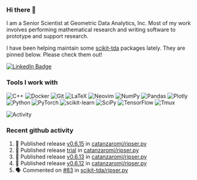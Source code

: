 ### Hi there 👋

I am a Senior Scientist at Geometric Data Analytics, Inc. Most of my work involves
performing mathematical research and writing software to prototype and support
research. 

I have been helping maintain some [scikit-tda](https://docs.scikit-tda.org) packages lately. 
They are pinned below. Please check them out!

<div id="badges">
  <a href="https://www.linkedin.com/in/michael-catanzaro-a8335547">
    <img src="https://img.shields.io/badge/LinkedIn-blue?style=for-the-badge&logo=linkedin&logoColor=white" alt="LinkedIn Badge"/>
  </a>
</div>


### Tools I work with

![C++](https://img.shields.io/badge/c++-%2300599C.svg?style=for-the-badge&logo=c%2B%2B&logoColor=white)
![Docker](https://img.shields.io/badge/Docker-2CA5E0?style=for-the-badge&logo=docker&logoColor=white)
![Git](https://img.shields.io/badge/GIT-E44C30?style=for-the-badge&logo=git&logoColor=white)
![LaTeX](https://img.shields.io/badge/latex-%23008080.svg?style=for-the-badge&logo=latex&logoColor=white)
![Neovim](https://img.shields.io/badge/NeoVim-%2357A143.svg?&style=for-the-badge&logo=neovim&logoColor=white)
![NumPy](https://img.shields.io/badge/numpy-%23013243.svg?style=for-the-badge&logo=numpy&logoColor=white)
![Pandas](https://img.shields.io/badge/pandas-%23150458.svg?style=for-the-badge&logo=pandas&logoColor=white)
![Plotly](https://img.shields.io/badge/Plotly-%233F4F75.svg?style=for-the-badge&logo=plotly&logoColor=white)
![Python](https://img.shields.io/badge/python-3670A0?style=for-the-badge&logo=python&logoColor=ffdd54)
![PyTorch](https://img.shields.io/badge/PyTorch-%23EE4C2C.svg?style=for-the-badge&logo=PyTorch&logoColor=white)
![scikit-learn](https://img.shields.io/badge/scikit--learn-%23F7931E.svg?style=for-the-badge&logo=scikit-learn&logoColor=white)
![SciPy](https://img.shields.io/badge/SciPy-%230C55A5.svg?style=for-the-badge&logo=scipy&logoColor=%white)
![TensorFlow](https://img.shields.io/badge/TensorFlow-%23FF6F00.svg?style=for-the-badge&logo=TensorFlow&logoColor=white)
![Tmux](https://img.shields.io/badge/tmux-1BB91F?style=for-the-badge&logo=tmux&logoColor=white)

![Activity](https://github-readme-activity-graph.vercel.app/graph?username=catanzaromj&theme=github)

### Recent github activity

<!--START_SECTION:activity-->
1. 🚀 Published release [v0.6.15](https://github.com/catanzaromj/ripser.py/releases/tag/v0.6.15) in [catanzaromj/ripser.py](https://github.com/catanzaromj/ripser.py)
2. 🚀 Published release [trial](https://github.com/catanzaromj/ripser.py/releases/tag/v0.6.14) in [catanzaromj/ripser.py](https://github.com/catanzaromj/ripser.py)
3. 🚀 Published release [v0.6.13](https://github.com/catanzaromj/ripser.py/releases/tag/v0.6.13) in [catanzaromj/ripser.py](https://github.com/catanzaromj/ripser.py)
4. 🚀 Published release [v0.6.12](https://github.com/catanzaromj/ripser.py/releases/tag/v0.6.12) in [catanzaromj/ripser.py](https://github.com/catanzaromj/ripser.py)
5. 🗣 Commented on [#83](https://github.com/scikit-tda/ripser.py/issues/83#issuecomment-2166479553) in [scikit-tda/ripser.py](https://github.com/scikit-tda/ripser.py)
<!--END_SECTION:activity-->
